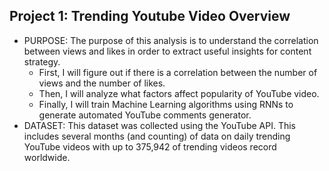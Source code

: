 ## Project 1: Trending Youtube Video Overview

* PURPOSE: The purpose of this analysis is to understand the correlation between views and likes in order to extract useful insights for content strategy.
  - First, I will figure out if there is a correlation between the number of views and the number of likes. 
  - Then, I will analyze what factors affect popularity of YouTube video. 
  - Finally, I will train Machine Learning algorithms using RNNs to generate automated YouTube comments generator. 
* DATASET: This dataset was collected using the YouTube API. This includes several months (and counting) of data on daily trending YouTube videos with up to 375,942 of trending videos record worldwide. 





